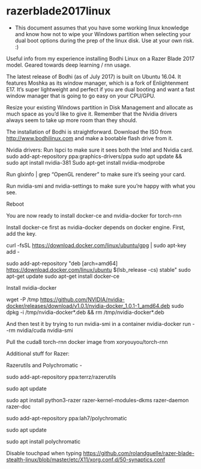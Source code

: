 # razerblade2017linux

* This document assumes that you have some working linux knowledge and know how not to wipe your Windows partition when selecting your dual boot options during the prep of the linux disk.  Use at your own risk. :)

Useful info from my experience installing Bodhi Linux on a Razer Blade 2017 model. Geared towards deep learning / rnn usage.

The latest release of Bodhi (as of July 2017) is built on Ubuntu 16.04.  It features Moshka as its window manager, which is a fork of Enlightenment E17.  It’s super lightweight and perfect if you are dual booting and want a fast window manager that is going to go easy on your CPU/GPU. 

Resize your existing Windows partition in Disk Management and allocate as much space as you’d like to give it.  Remember that the Nvidia drivers always seem to take up more room than they should.

The installation of Bodhi is straightforward.  Download the ISO from  http://www.bodhilinux.com and make a bootable flash drive from it.

Nvidia drivers:
Run lspci to make sure it sees both the Intel and Nvidia card.  
sudo add-apt-repository ppa:graphics-drivers/ppa
sudo apt update && sudo apt install nvidia-381
Sudo apt-get install nvidia-modprobe

Run glxinfo | grep “OpenGL renderer” to make sure it’s seeing your card.

Run nvidia-smi and nvidia-settings to make sure you’re happy with what you see.

Reboot 

You are now ready to install docker-ce and nvidia-docker for torch-rnn

Install docker-ce first as nvidia-docker depends on docker engine.  First, add the key.

curl -fsSL https://download.docker.com/linux/ubuntu/gpg | sudo apt-key add -

sudo add-apt-repository    "deb [arch=amd64] https://download.docker.com/linux/ubuntu $(lsb_release -cs) stable"
sudo apt-get update
sudo apt-get install docker-ce

Install nvidia-docker

wget -P /tmp https://github.com/NVIDIA/nvidia-docker/releases/download/v1.0.1/nvidia-docker_1.0.1-1_amd64.deb
sudo dpkg -i /tmp/nvidia-docker*.deb && rm /tmp/nvidia-docker*.deb


And then test it by trying to run nvidia-smi in a container
nvidia-docker run --rm nvidia/cuda nvidia-smi

Pull the cuda8 torch-rnn docker image from xoryouyou/torch-rnn


Additional stuff for Razer:

Razerutils and Polychromatic -

sudo add-apt-repository ppa:terrz/razerutils

sudo apt update

sudo apt install python3-razer razer-kernel-modules-dkms razer-daemon razer-doc

sudo add-apt-repository ppa:lah7/polychromatic

sudo apt update

sudo apt install polychromatic

Disable touchpad when typing 
https://github.com/rolandguelle/razer-blade-stealth-linux/blob/master/etc/X11/xorg.conf.d/50-synaptics.conf

